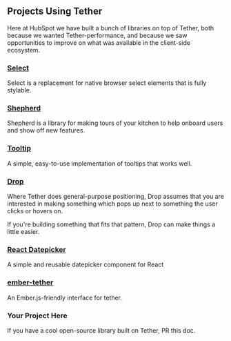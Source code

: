 ## Projects Using Tether

Here at HubSpot we have built a bunch of libraries on top of Tether,
both because we wanted Tether-performance, and because we saw opportunities
to improve on what was available in the client-side ecosystem.

### [Select](http://github.hubspot.com/select/docs/welcome)

Select is a replacement for native browser select elements that is fully stylable.

### [Shepherd](http://github.hubspot.com/shepherd/docs/welcome)

Shepherd is a library for making tours of your kitchen to help onboard users and show off
new features.

### [Tooltip](http://github.hubspot.com/tooltip/docs/welcome)

A simple, easy-to-use implementation of tooltips that works well.

### [Drop](http://github.hubspot.com/drop/docs/welcome)

Where Tether does general-purpose positioning, Drop assumes that you are interested
in making something which pops up next to something the user clicks or hovers on.

If you're building something that fits that pattern, Drop can make things a little easier.

### [React Datepicker](//github.com/Hacker0x01/react-datepicker)

A simple and reusable datepicker component for React

### [ember-tether](//github.com/yapplabs/ember-tether)

An Ember.js-friendly interface for tether.

### Your Project Here

If you have a cool open-source library built on Tether, PR this doc.
